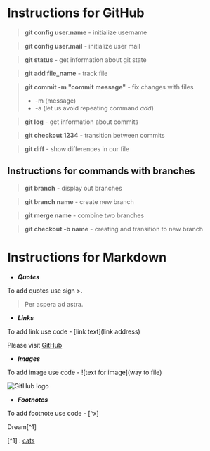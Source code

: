 # Instructions for GitHub

>**git config user.name** - initialize username

>**git config user.mail** - initialize user mail

>**git status** - get information about git state

>**git add file_name** - track file

>**git commit -m "commit message"** - fix changes with files
> - -m (message)
> - -a (let us avoid repeating command *add*)

>**git log** - get information about commits

>**git checkout 1234** - transition between commits

>**git diff** - show differences in our file

## Instructions for commands with branches

>**git branch** - display out branches

>**git branch name** - create new branch

>**git merge name** - combine two branches

>**git checkout -b name** - creating and transition to new branch

# Instructions for Markdown

* **_Quotes_**

To add quotes use sign >.

> Per aspera ad astra.

* **_Links_**

To add link use code - [link text](link address)

Please visit [GitHub](https://desktop.github.com/)

* **_Images_**

To add image use code - ![text for image](way to file)

![GitHub logo](github-logo.png) 

* **_Footnotes_**

To add footnote use code - [^x]

Dream[^1]

[^1] : [cats](https://ru.wikipedia.org/wiki/%D0%9A%D0%BE%D1%88%D0%BA%D0%B0)






